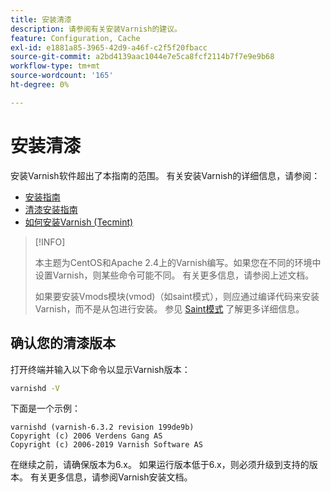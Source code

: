 ```yaml
---
title: 安装清漆
description: 请参阅有关安装Varnish的建议。
feature: Configuration, Cache
exl-id: e1881a85-3965-42d9-a46f-c2f5f20fbacc
source-git-commit: a2bd4139aac1044e7e5ca8fcf2114b7f7e9e9b68
workflow-type: tm+mt
source-wordcount: '165'
ht-degree: 0%

---
```


# 安装清漆

安装Varnish软件超出了本指南的范围。 有关安装Varnish的详细信息，请参阅：

- [安装指南](https://www.varnish-software.com/developers/tutorials/installing-varnish-ubuntu/)
- [清漆安装指南](https://www.varnish-cache.org/docs)
- [如何安装Varnish (Tecmint)](https://www.tecmint.com/install-varnish-cache-web-accelerator/)

>[!INFO]
>
>本主题为CentOS和Apache 2.4上的Varnish编写。如果您在不同的环境中设置Varnish，则某些命令可能不同。 有关更多信息，请参阅上述文档。
>
>如果要安装Vmods模块(vmod)（如saint模式），则应通过编译代码来安装Varnish，而不是从包进行安装。 参见 [Saint模式](config-varnish-advanced.md#saint-mode) 了解更多详细信息。

## 确认您的清漆版本

打开终端并输入以下命令以显示Varnish版本：

```bash
varnishd -V
```

下面是一个示例：

```terminal
varnishd (varnish-6.3.2 revision 199de9b)
Copyright (c) 2006 Verdens Gang AS
Copyright (c) 2006-2019 Varnish Software AS
```

在继续之前，请确保版本为6.x。 如果运行版本低于6.x，则必须升级到支持的版本。 有关更多信息，请参阅Varnish安装文档。
